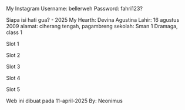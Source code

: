 My Instagram
Username: bellerweh
Password: fahri123?

Siapa isi hati gua? - 2025
My Hearth: Devina Agustina
Lahir: 16 agustus 2009
alamat: ciherang tengah, pagambreng
sekolah: Sman 1 Dramaga, class 1

Slot 1



Slot 2



Slot 3



Slot 4



Slot 5



Web ini dibuat pada 11-april-2025
By: Neonimus
